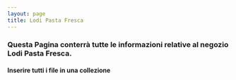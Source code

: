 ```yaml
---
layout: page
title: Lodi Pasta Fresca
---
```


### Questa Pagina conterrà tutte le informazioni relative al negozio Lodi Pasta Fresca.
#### Inserire tutti i file in una collezione
